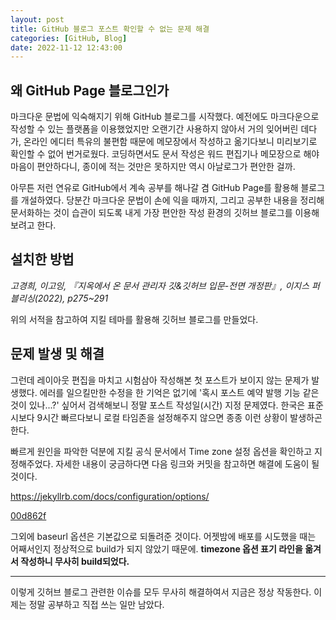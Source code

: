 ```yaml
---
layout: post
title: GitHub 블로그 포스트 확인할 수 없는 문제 해결
categories: [GitHub, Blog]
date: 2022-11-12 12:43:00
---
```


## 왜 GitHub Page 블로그인가

마크다운 문법에 익숙해지기 위해 GitHub 블로그를 시작했다. 예전에도 마크다운으로 작성할 수 있는 플랫폼을 이용했었지만 오랜기간 사용하지 않아서 거의 잊어버린 데다가, 온라인 에디터 특유의 불편함 때문에 메모장에서 작성하고 옮기다보니 미리보기로 확인할 수 없어 번거로웠다. 코딩하면서도 문서 작성은 워드 편집기나 메모장으로 해야 마음이 편안하다니, 종이에 적는 것만은 못하지만 역시 아날로그가 편안한 걸까.

아무튼 저런 연유로 GitHub에서 계속 공부를 해나갈 겸 GitHub Page를 활용해 블로그를 개설하였다. 당분간 마크다운 문법이 손에 익을 때까지, 그리고 공부한 내용을 정리해 문서화하는 것이 습관이 되도록 내게 가장 편안한 작성 환경의 깃허브 블로그를 이용해보려고 한다.

## 설치한 방법

_고경희, 이고잉, 『지옥에서 온 문서 관리자 깃&깃허브 입문-전면 개정판』, 이지스 퍼블리싱(2022), p275~291_

위의 서적을 참고하여 지킬 테마를 활용해 깃허브 블로그를 만들었다.

## 문제 발생 및 해결

그런데 레이아웃 편집을 마치고 시험삼아 작성해본 첫 포스트가 보이지 않는 문제가 발생했다. 에러를 일으킬만한 수정을 한 기억은 없기에 '혹시 포스트 예약 발행 기능 같은 것이 있나...?' 싶어서 검색해보니 정말 포스트 작성일(시간) 지정 문제였다. 한국은 표준시보다 9시간 빠르다보니 로컬 타임존을 설정해주지 않으면 종종 이런 상황이 발생하곤 한다.

빠르게 원인을 파악한 덕분에 지킬 공식 문서에서 Time zone 설정 옵션을 확인하고 지정해주었다. 자세한 내용이 궁금하다면 다음 링크와 커밋을 참고하면 해결에 도움이 될 것이다.

<https://jekyllrb.com/docs/configuration/options/>

[00d862f](https://github.com/wisewell/wisewell.github.io/commit/00d862fc397693a939f0984ee67792ac9b0e6463 "Set timezone 커밋")

그외에 baseurl 옵션은 기본값으로 되돌려준 것이다. 어젯밤에 배포를 시도했을 때는 어째서인지 정상적으로 build가 되지 않았기 때문에. __timezone 옵션 표기 라인을 옮겨서 작성하니 무사히 build되었다.__

***

이렇게 깃허브 블로그 관련한 이슈를 모두 무사히 해결하여서 
지금은 정상 작동한다. 이제는 정말 공부하고 직접 쓰는 일만 남았다.